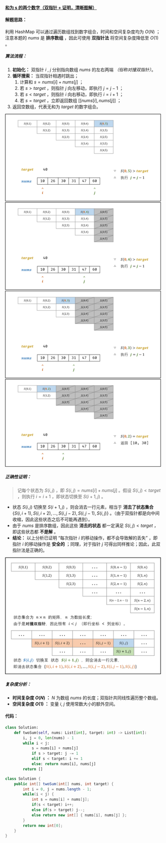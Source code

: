 ﻿#### [和为 s 的两个数字（双指针 + 证明，清晰图解）](https://leetcode.cn/problems/he-wei-sde-liang-ge-shu-zi-lcof/solutions/164083/mian-shi-ti-57-he-wei-s-de-liang-ge-shu-zi-shuang-/)

#### 解题思路：

利用 HashMap 可以通过遍历数组找到数字组合，时间和空间复杂度均为 $O(N)$ ； 注意本题的 $nums$ 是 **排序数组** ，因此可使用 **双指针法** 将空间复杂度降低至 $O(1)$ 。

##### 算法流程：

1.  **初始化：** 双指针 $i$ , $j$ 分别指向数组 $nums$ 的左右两端 _（俗称对撞双指针）_。
2.  **循环搜索：** 当双指针相遇时跳出；
    1.  计算和 $s = nums[i] + nums[j]$ ；
    2.  若 $s > target$ ，则指针 $j$ 向左移动，即执行 $j = j - 1$ ；
    3.  若 $s < target$ ，则指针 $i$ 向右移动，即执行 $i = i + 1$ ；
    4.  若 $s = target$ ，立即返回数组 $[[nums[i], nums[j]]$ ；
3.  返回空数组，代表无和为 $target$ 的数字组合。

![](./assets/img/Solution0057_4_01.png)
![](./assets/img/Solution0057_4_02.png)
![](./assets/img/Solution0057_4_03.png)
![](./assets/img/Solution0057_4_04.png)

##### 正确性证明：

> 记每个状态为 $S(i, j)$ ，即 $S(i, j) = nums[i] + nums[j]$ 。假设 $S(i, j) < target$ ，则执行 $i = i + 1$ ，即状态切换至 $S(i + 1, j)$ 。

-   状态 $S(i, j)$ 切换至 $S(i + 1, j)$ ，则会消去一行元素，相当于 **消去了状态集合** $\{S(i, i + 1), S(i, i + 2), \dots, S(i, j - 2), S(i, j - 1), S(i, j) \}$ 。（由于双指针都是向中间收缩，因此这些状态之后不可能再遇到）。
-   由于 $nums$ 是排序数组，因此这些 **消去的状态** 都一定满足 $S(i, j) < target$ ，即这些状态都 **不是解** 。
-   **结论：** 以上分析已证明 “每次指针 $i$ 的移动操作，都不会导致解的丢失” ，即指针 $i$ 的移动操作是 **安全的** ；同理，对于指针 $j$ 可得出同样推论；因此，此双指针法是正确的。

![](./assets/img/Solution0057_4_05.png)

##### 复杂度分析：

-   **时间复杂度 $O(N)$ ：** $N$ 为数组 $nums$ 的长度；双指针共同线性遍历整个数组。
-   **空间复杂度 $O(1)$ ：** 变量 $i$, $j$ 使用常数大小的额外空间。

#### 代码：

```python
class Solution:
    def twoSum(self, nums: List[int], target: int) -> List[int]:
        i, j = 0, len(nums) - 1
        while i < j:
            s = nums[i] + nums[j]
            if s > target: j -= 1
            elif s < target: i += 1
            else: return nums[i], nums[j]
        return []
```

```java
class Solution {
    public int[] twoSum(int[] nums, int target) {
        int i = 0, j = nums.length - 1;
        while(i < j) {
            int s = nums[i] + nums[j];
            if(s < target) i++;
            else if(s > target) j--;
            else return new int[] { nums[i], nums[j] };
        }
        return new int[0];
    }
}
```
